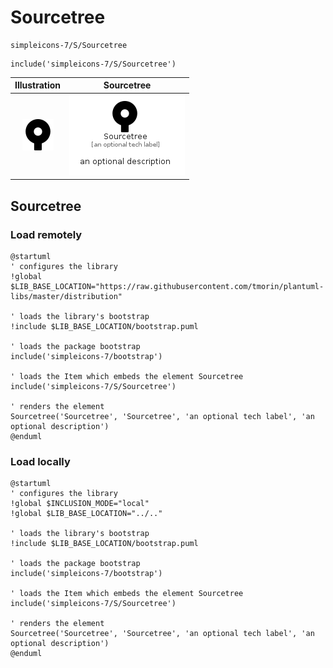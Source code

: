 # Sourcetree


```text
simpleicons-7/S/Sourcetree
```

```text
include('simpleicons-7/S/Sourcetree')
```



| Illustration | Sourcetree |
| :---: | :---: |
| ![illustration for Illustration](../../simpleicons-7/S/Sourcetree.png) | ![illustration for Sourcetree](../../simpleicons-7/S/Sourcetree.Local.png) |




## Sourcetree

### Load remotely
```plantuml
@startuml
' configures the library
!global $LIB_BASE_LOCATION="https://raw.githubusercontent.com/tmorin/plantuml-libs/master/distribution"

' loads the library's bootstrap
!include $LIB_BASE_LOCATION/bootstrap.puml

' loads the package bootstrap
include('simpleicons-7/bootstrap')

' loads the Item which embeds the element Sourcetree
include('simpleicons-7/S/Sourcetree')

' renders the element
Sourcetree('Sourcetree', 'Sourcetree', 'an optional tech label', 'an optional description')
@enduml
```

### Load locally
```plantuml
@startuml
' configures the library
!global $INCLUSION_MODE="local"
!global $LIB_BASE_LOCATION="../.."

' loads the library's bootstrap
!include $LIB_BASE_LOCATION/bootstrap.puml

' loads the package bootstrap
include('simpleicons-7/bootstrap')

' loads the Item which embeds the element Sourcetree
include('simpleicons-7/S/Sourcetree')

' renders the element
Sourcetree('Sourcetree', 'Sourcetree', 'an optional tech label', 'an optional description')
@enduml
```


